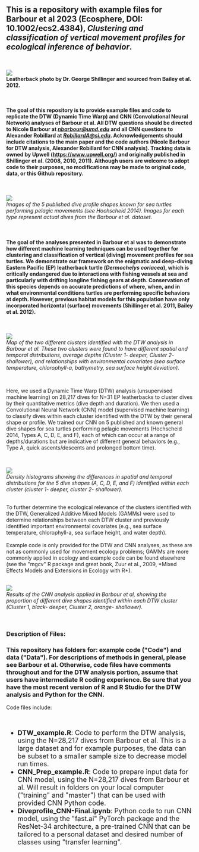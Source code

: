 ## This is a repository with example files for Barbour et al 2023 (Ecosphere, DOI: 10.1002/ecs2.4384), *Clustering and classification of vertical movement profiles for ecological inference of behavior*.
<br>

![](Images/Bailey2012b_leatherback_GL.PNG)
<br>
**Leatherback photo by Dr. George Shillinger and sourced from Bailey et al. 2012.**

<br>

#### The goal of this repository is to provide example files and code to replicate the DTW (Dynamic Time Warp) and CNN (Convolutional Neural Network) analyses of Barbour et al. All DTW questions should be directed to Nicole Barbour at *nbarbour@umd.edu* and all CNN questions to Alexander Robillard at *RobillardA@si.edu*. Acknowledgements should include citations to the main paper and the code authors (Nicole Barbour for DTW analysis, Alexander Robillard for CNN analysis). Tracking data is owned by Upwell (https://www.upwell.org/) and originally published in Shillinger et al. (2008, 2010, 2011). Although users are welcome to adopt code to their purposes, no modifications may be made to original code, data, or this Github repository.
<br> 

![](Images/DiveShapes.PNG)
<br>
*Images of the 5 published dive profile shapes known for sea turtles performing pelagic movements (see Hochscheid 2014). Images for each type represent actual dives from the Barbour et al. dataset.*

<br>

#### The goal of the analyses presented in Barbour et al was to demonstrate how different machine learning techniques can be used together for clustering and classification of vertical (diving) movement profiles for sea turtles. We demonstrate our framework on the enigmatic and deep-diving Eastern Pacific (EP) leatherback turtle (*Dermochelys coriacea*), which is critically endangered due to interactions with fishing vessels at sea and particularly with drifting longline fishing gears at depth. Conservation of this species depends on accurate predictions of where, when, and in what environmental conditions turtles are performing specific behaviors at depth. However, previous habitat models for this population have only incorporated horizontal (surface) movements (Shillinger et al. 2011, Bailey et al. 2012). 
<br>

![](Images/ClusterMap.PNG)
<br>
*Map of the two different clusters identified with the DTW analysis in Barbour et al. These two clusters were found to have different spatial and temporal distributions, average depths (Cluster 1- deeper, Cluster 2- shallower), and relationships with environmental covariates (sea surface temperature, chlorophyll-a, bathymetry, sea surface height deviation).*

<br>

Here, we used a Dynamic Time Warp (DTW) analysis (unsupervised machine learning) on 28,217 dives for N=31 EP leatherbacks to cluster dives by their quantitative metrics (dive depth and duration). We then used a Convolutional Neural Network (CNN) model (supervised machine learning) to classify dives within each cluster identified with the DTW by their general shape or profile. We trained our CNN on 5 published and known general dive shapes for sea turtles performing pelagic movements (Hochscheid 2014, Types A, C, D, E, and F), each of which can occur at a range of depths/durations but are indicative of different general behaviors (e.g., Type A, quick ascents/descents and prolonged bottom time). 

<br>

![](Images/Histograms_Shapes.png)
<br>
*Density histograms showing the differences in spatial and temporal distributions for the 5 dive shapes (A, C, D, E, and F) identified within each cluster (cluster 1- deeper, cluster 2- shallower).*

<br>
To further determine the ecological relevance of the clusters identified with the DTW, Generalized Additive Mixed Models (GAMMs) were used to determine relationships between each DTW cluster and previously identified important environmental covariates (e.g., sea surface temperature, chlorophyll-a, sea surface height, and water depth). 
<br>

<br>
Example code is only provided for the DTW and CNN analyses, as these are not as commonly used for movement ecology problems; GAMMs are more commonly applied in ecology and example code can be found elsewhere (see the "mgcv" R package and great book, Zuur et al., 2009, *Mixed Effects Models and Extensions in Ecology with R*). 
<br>
<br>

![](Images/ShapeProportions.PNG)
<br>
*Results of the CNN analysis applied in Barbour et al, showing the proportion of different dive shapes identified within each DTW cluster (Cluster 1, black- deeper, Cluster 2, orange- shallower).*

<br>

### Description of Files:

### This repository has folders for: example code ("Code") and data ("Data"). For descriptions of methods in general, please see Barbour et al. Otherwise, code files have comments throughout and for the DTW analysis portion, assume that users have intermediate R coding experience. Be sure that you have the most recent version of R and R Studio for the DTW analysis and Python for the CNN. 

Code files include:

<br>

 <font size="4"> 
 
  * **DTW_example.R**: Code to perform the DTW analysis, using the N=28,217 dives from Barbour et al. This is a large dataset and for example purposes, the data can be subset to a smaller sample size to decrease model run times.  
  * **CNN_Prep_example.R**: Code to prepare input data for CNN model, using the N=28,217 dives from Barbour et al. Will result in folders on your local computer ("training" and "master") that can be used with provided CNN Python code.
  * **Diveprofile_CNN-Final.ipynb**: Python code to run CNN model, using the "fast.ai" PyTorch package and the ResNet-34 architecture, a pre-trained CNN that can be tailored to a personal dataset and desired number of classes using "transfer learning".
  
  </font>

<br>






